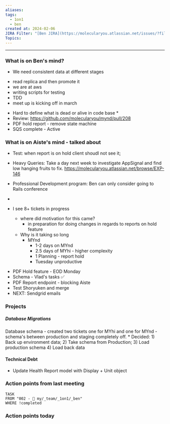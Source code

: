 ```yaml
---
aliases: 
tags:
  - 1on1
  - ben
created at: 2024-02-06
JIRA Filter: "[Ben JIRA](https://molecularyou.atlassian.net/issues/?filter=10015)"
Topics:
---
```

----
### What is on Ben's mind?

* We need consistent data at different stages
- read replica and then promote it
- we are at aws 
- writing scripts for testing
- TDD
- meet up is kicking off in march


* Hard to define what is dead or alive in code base
	* 
* Review: https://github.com/molecularyou/mynd/pull/208
* PDF hold report - remove state machine
* SQS complete - Active 

### What is on Aiste's mind - talked about

* Test: when report is on hold client shoudl not see it;
* Heavy Queries: Take a day next week to investigate AppSignal and find low hanging fruits to fix. https://molecularyou.atlassian.net/browse/EXP-146
* Professional Development program: Ben can only consider going to Rails conference
* 

* I see 8+ tickets in progress
	* where did motivation for this  came?
		* in preparation for doing changes in regards to reports on hold feature
	* Why is it taking so long
		* MYnd
			* 1-2 days on MYnd
			* 2.5 days of MYhi - higher complexity
			* 1 Planning - report hold
			* Tuesday unproductive

- PDF Hold feature - EOD Monday
- Schema - Vlad's tasks ✅
- PDF Report endpoint - blocking Aiste
- Test Shoryuken and merge
- NEXT: Sendgrid emails


### Projects
##### Database Migrations
Database schema - created two tickets one for MYhi and one for MYnd - schema's between production and staging completely off.
	* Decided: 
	1) Back up environment data; 
	2) Take schema from Production; 
	3) Load production schema 
	4) Load back data
#### Technical Debt
* Update Health Report model with Display + Unit object 

### Action points from last meeting
```dataview
TASK 
FROM "002 - 📍 my/_team/_1on1/_ben"
WHERE !completed
```

### Action points today
